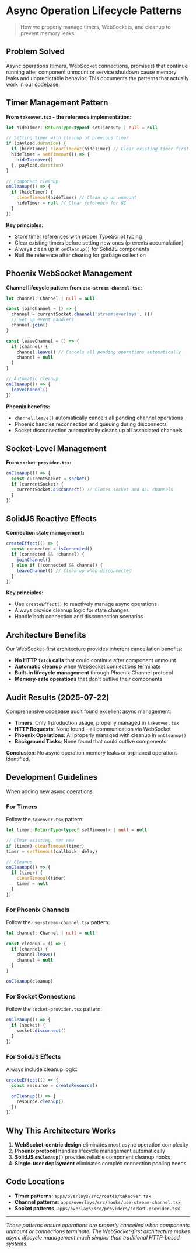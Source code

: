 # Async Operation Lifecycle Patterns

> How we properly manage timers, WebSockets, and cleanup to prevent memory leaks

## Problem Solved

Async operations (timers, WebSocket connections, promises) that continue running after component unmount or service shutdown cause memory leaks and unpredictable behavior. This documents the patterns that actually work in our codebase.

## Timer Management Pattern

**From `takeover.tsx` - the reference implementation:**

```typescript
let hideTimer: ReturnType<typeof setTimeout> | null = null

// Setting timer with cleanup of previous timer
if (payload.duration) {
  if (hideTimer) clearTimeout(hideTimer) // Clear existing timer first
  hideTimer = setTimeout(() => {
    hideTakeover()
  }, payload.duration)
}

// Component cleanup
onCleanup(() => {
  if (hideTimer) {
    clearTimeout(hideTimer) // Clean up on unmount
    hideTimer = null // Clear reference for GC
  }
})
```

**Key principles:**

- Store timer references with proper TypeScript typing
- Clear existing timers before setting new ones (prevents accumulation)
- Always clean up in `onCleanup()` for SolidJS components
- Null the reference after clearing for garbage collection

## Phoenix WebSocket Management

**Channel lifecycle pattern from `use-stream-channel.tsx`:**

```typescript
let channel: Channel | null = null

const joinChannel = () => {
  channel = currentSocket.channel('stream:overlays', {})
  // Set up event handlers
  channel.join()
}

const leaveChannel = () => {
  if (channel) {
    channel.leave() // Cancels all pending operations automatically
    channel = null
  }
}

// Automatic cleanup
onCleanup(() => {
  leaveChannel()
})
```

**Phoenix benefits:**

- `channel.leave()` automatically cancels all pending channel operations
- Phoenix handles reconnection and queuing during disconnects
- Socket disconnection automatically cleans up all associated channels

## Socket-Level Management

**From `socket-provider.tsx`:**

```typescript
onCleanup(() => {
  const currentSocket = socket()
  if (currentSocket) {
    currentSocket.disconnect() // Closes socket and ALL channels
  }
})
```

## SolidJS Reactive Effects

**Connection state management:**

```typescript
createEffect(() => {
  const connected = isConnected()
  if (connected && !channel) {
    joinChannel()
  } else if (!connected && channel) {
    leaveChannel() // Clean up when disconnected
  }
})
```

**Key principles:**

- Use `createEffect()` to reactively manage async operations
- Always provide cleanup logic for state changes
- Handle both connection and disconnection scenarios

## Architecture Benefits

Our WebSocket-first architecture provides inherent cancellation benefits:

- **No HTTP `fetch` calls** that could continue after component unmount
- **Automatic cleanup** when WebSocket connections terminate
- **Built-in lifecycle management** through Phoenix Channel protocol
- **Memory-safe operations** that don't outlive their components

## Audit Results (2025-07-22)

Comprehensive codebase audit found excellent async management:

- **Timers**: Only 1 production usage, properly managed in `takeover.tsx`
- **HTTP Requests**: None found - all communication via WebSocket
- **Phoenix Operations**: All properly managed with cleanup in `onCleanup()`
- **Background Tasks**: None found that could outlive components

**Conclusion**: No async operation memory leaks or orphaned operations identified.

## Development Guidelines

When adding new async operations:

### For Timers

Follow the `takeover.tsx` pattern:

```typescript
let timer: ReturnType<typeof setTimeout> | null = null

// Clear existing, set new
if (timer) clearTimeout(timer)
timer = setTimeout(callback, delay)

// Cleanup
onCleanup(() => {
  if (timer) {
    clearTimeout(timer)
    timer = null
  }
})
```

### For Phoenix Channels

Follow the `use-stream-channel.tsx` pattern:

```typescript
let channel: Channel | null = null

const cleanup = () => {
  if (channel) {
    channel.leave()
    channel = null
  }
}

onCleanup(cleanup)
```

### For Socket Connections

Follow the `socket-provider.tsx` pattern:

```typescript
onCleanup(() => {
  if (socket) {
    socket.disconnect()
  }
})
```

### For SolidJS Effects

Always include cleanup logic:

```typescript
createEffect(() => {
  const resource = createResource()

  onCleanup(() => {
    resource.cleanup()
  })
})
```

## Why This Architecture Works

1. **WebSocket-centric design** eliminates most async operation complexity
2. **Phoenix protocol** handles lifecycle management automatically
3. **SolidJS `onCleanup()`** provides reliable component cleanup hooks
4. **Single-user deployment** eliminates complex connection pooling needs

## Code Locations

- **Timer patterns**: `apps/overlays/src/routes/takeover.tsx`
- **Channel patterns**: `apps/overlays/src/hooks/use-stream-channel.tsx`
- **Socket patterns**: `apps/overlays/src/providers/socket-provider.tsx`

---

_These patterns ensure operations are properly cancelled when components unmount or connections terminate. The WebSocket-first architecture makes async lifecycle management much simpler than traditional HTTP-based systems._
